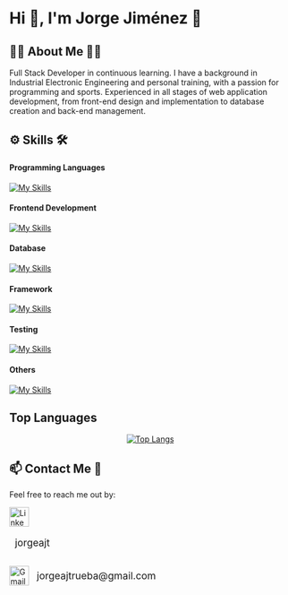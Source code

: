 

# Hi 👋, I'm Jorge Jiménez 💪

## 👨‍💻 About Me 🏋️‍♂️
Full Stack Developer in continuous learning. I have a background in Industrial Electronic Engineering and personal training, with a passion for programming and sports. Experienced in all stages of web application development, from front-end design and implementation to database creation and back-end management.

## ⚙ Skills 🛠
#### Programming Languages
[![My Skills](https://skillicons.dev/icons?i=js,py)](https://skillicons.dev)

#### Frontend Development
[![My Skills](https://skillicons.dev/icons?i=html,css,bootstrap,react)](https://skillicons.dev)

#### Database
[![My Skills](https://skillicons.dev/icons?i=mysql,postgres)](https://skillicons.dev)

#### Framework
[![My Skills](https://skillicons.dev/icons?i=flask)](https://skillicons.dev)

#### Testing
[![My Skills](https://skillicons.dev/icons?i=jest)](https://skillicons.dev)

#### Others
[![My Skills](https://skillicons.dev/icons?i=git,github,postman,arduino)](https://skillicons.dev)

## Top Languages
<p align="center">
  <a href="https://github.com/JorgeAJT/github-readme-stats">
    <img src="https://github-readme-stats.vercel.app/api/top-langs/?username=JorgeAJT&layout=donut" alt="Top Langs">
  </a>
</p>

## 📫 Contact Me 📩
Feel free to reach me out by:

<div>
  <a href="https://www.linkedin.com/in/jorgeajt/" style="display: inline-block; text-decoration: none;">
    <img src="https://skillicons.dev/icons?i=linkedin" alt="LinkedIn" width="35" style="vertical-align: middle;"/>
    <p align="center" style="font-size: 1.1rem; vertical-align: middle; margin-left: 10px;">jorgeajt</p>
  </a>
</div>

<p align="left">
  <a href="mailto:jorgeajtrueba@gmail.com" style="display: inline-block; text-decoration: none;">
    <img src="https://skillicons.dev/icons?i=gmail" alt="Gmail" width="35" style="vertical-align: middle;"/>
    <span style="font-size: 1.1rem; vertical-align: middle; margin-left: 10px;">jorgeajtrueba@gmail.com</span>
  </a>
</p>